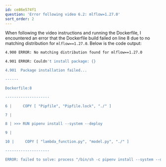 ```yaml
---
id: ce86e574f1
question: 'Error following video 6.2: mlflow=1.27.0'
sort_order: 2
---
```


When following the video instructions and running the Dockerfile, I encountered an error that the Dockerfile build failed on line 8 due to no matching distribution for `mlflow==1.27.0`. Below is the code output:

```bash
4.900 ERROR: No matching distribution found for mlflow==1.27.0

4.901 ERROR: Couldn't install package: {}

4.901  Package installation failed...

------

Dockerfile:8

--------------------

6 |     COPY [ "Pipfile", "Pipfile.lock", "./" ]

7 |

8 | >>> RUN pipenv install --system --deploy

9 |

10 |     COPY [ "lambda_function.py", "model.py", "./" ]

--------------------

ERROR: failed to solve: process "/bin/sh -c pipenv install --system --deploy" did not complete successfully: exit code: 1
```